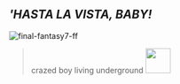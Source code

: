 ## __*'HASTA LA VISTA, BABY!*__

![final-fantasy7-ff](https://github.com/kartticus/kartticus/assets/100049393/d4a26a91-ab8d-4e19-9fce-9b73260ace97)

>crazed boy living underground <img src="https://cdn.discordapp.com/attachments/780128819662028860/1145755409148289195/IMG_9868.gif" width="45" height="">
